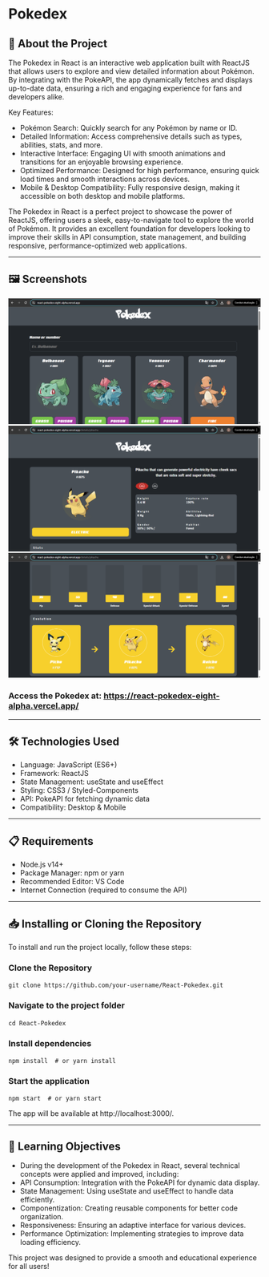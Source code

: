 # Pokedex

## 🚀 About the Project
The Pokedex in React is an interactive web application built with ReactJS that allows users to explore and view detailed information about Pokémon. By integrating with the PokeAPI, the app dynamically fetches and displays up-to-date data, ensuring a rich and engaging experience for fans and developers alike.

Key Features:
- Pokémon Search: Quickly search for any Pokémon by name or ID.
- Detailed Information: Access comprehensive details such as types, abilities, stats, and more.
- Interactive Interface: Engaging UI with smooth animations and transitions for an enjoyable browsing experience.
- Optimized Performance: Designed for high performance, ensuring quick load times and smooth interactions across devices.
- Mobile & Desktop Compatibility: Fully responsive design, making it accessible on both desktop and mobile platforms.

The Pokedex in React is a perfect project to showcase the power of ReactJS, offering users a sleek, easy-to-navigate tool to explore the world of Pokémon. It provides an excellent foundation for developers looking to improve their skills in API consumption, state management, and building responsive, performance-optimized web applications.

---

## 🖼 Screenshots
<p>
  <img src="/src/assets/img/pokedex1.png"> 
  <img src="/src/assets/img/pokedex2.png">
  <img src="/src/assets/img/pokedex3.png">
</p>

### Access the Pokedex at: https://react-pokedex-eight-alpha.vercel.app/

---

## 🛠 Technologies Used
- Language: JavaScript (ES6+)
- Framework: ReactJS
- State Management: useState and useEffect
- Styling: CSS3 / Styled-Components
- API: PokeAPI for fetching dynamic data
- Compatibility: Desktop & Mobile

---

## 📋 Requirements
- Node.js v14+
- Package Manager: npm or yarn
- Recommended Editor: VS Code
- Internet Connection (required to consume the API)

---

## 📥 Installing or Cloning the Repository
To install and run the project locally, follow these steps:

### Clone the Repository

```
git clone https://github.com/your-username/React-Pokedex.git
```

### Navigate to the project folder

```
cd React-Pokedex
```

### Install dependencies

```
npm install  # or yarn install
```

### Start the application

```
npm start  # or yarn start
```

The app will be available at http://localhost:3000/.

---

## 🎯 Learning Objectives
- During the development of the Pokedex in React, several technical concepts were applied and improved, including:
- API Consumption: Integration with the PokeAPI for dynamic data display.
- State Management: Using useState and useEffect to handle data efficiently.
- Componentization: Creating reusable components for better code organization.
- Responsiveness: Ensuring an adaptive interface for various devices.
- Performance Optimization: Implementing strategies to improve data loading efficiency.

This project was designed to provide a smooth and educational experience for all users!
